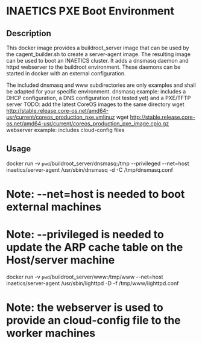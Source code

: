 # INAETICS PXE Boot Environment

## Description

This docker image provides a buildroot_server image that can be used by the cagent_builder.sh to create a server-agent image.
The resulting image can be used to boot an INAETICS cluster.
It adds a dnsmasq daemon and httpd webserver to the buildroot environment.
These daemons can be started in docker with an external configuration.

The included dnsmasq and www subdirectories are only examples and shall be adapted for your specific environment.
dnsmasq example: includes a DHCP configuration, a DNS configuration (not tested yet) and a PXE/TFTP server
                 TODO: add the latest CoreOS images to the same directory
                    wget http://stable.release.core-os.net/amd64-usr/current/coreos_production_pxe.vmlinuz
                    wget http://stable.release.core-os.net/amd64-usr/current/coreos_production_pxe_image.cpio.gz
webserver example: includes cloud-config files

## Usage

docker run -v `pwd`/buildroot_server/dnsmasq:/tmp --privileged --net=host inaetics/server-agent /usr/sbin/dnsmasq -d -C /tmp/dnsmasq.conf
# Note: --net=host is needed to boot external machines
# Note: --privileged is needed to update the ARP cache table on the Host/server machine

docker run -v `pwd`/buildroot_server/www:/tmp/www --net=host inaetics/server-agent /usr/sbin/lighttpd -D -f /tmp/www/lighttpd.conf
# Note: the webserver is used to provide an cloud-config file to the worker machines

